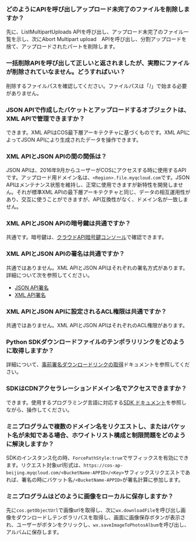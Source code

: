 ### どのようにAPIを呼び出しアップロード未完了のファイルを削除しますか？

先に、ListMultipartUploads APIを呼び出し、アップロード未完了のファイル一覧を示し、次にAbort Multipart upload　APIを呼び出し、分割アップロードを捨て、アップロードされたパートを削除します。

### 一括削除APIを呼び出して正しいと返されましたが、実際にファイルが削除されていなません。どうすればいい？

削除するファイルパスを確認してください。ファイルパスは「/」で始まる必要がありません。

### JSON APIで作成したバケットとアップロードするオブジェクトは、XML APIで管理できますか？

できます。XML APIはCOS最下層アーキテクチャに基づくものです。XML APIによってJSON APIにより生成されたデータを操作できます。

### XML APIとJSON APIの間の関係は？

 JSON APIは、2016年9月からユーザーがCOSにアクセスする時に使用するAPIです。アップロード用ドメイン名は、`<Region>.file.myqcloud.com`です。JSON APIはメンテナンス状態を維持し、正常に使用できますが新特性を開発しません。それが標準XML APIの最下層アーキテクチャと同じ、データの相互運用性があり、交互に使うことができますが、API互換性がなく、ドメイン名が一致しません。

### XML APIとJSON APIの暗号鍵は共通ですか？

共通です。暗号鍵は、[クラウドAPI暗号鍵コンソール](https://console.cloud.tencent.com/capi)で確認できます。

### XML APIとJSON APIの署名は共通ですか？

共通ではありません。XML APIとJSON APIはそれぞれの署名方式があります。詳細について次を参照してください。

- [JSON API署名](https://cloud.tencent.com/document/product/436/6054)
- [XML API署名](https://intl.cloud.tencent.com/document/product/436/7778)

### XML APIとJSON APIに設定されるACL権限は共通ですか？

共通ではありません。XML APIとJSON APIはそれぞれのACL権限があります。

### Python SDKダウンロードファイルのテンポラリリンクをどのように取得しますか？

詳細について、[事前署名ダウンロードリンクの取得](https://cloud.tencent.com/document/product/436/12270#.E8.8E.B7.E5.8F.96.E9.A2.84.E7.AD.BE.E5.90.8D.E4.B8.8B.E8.BD.BD.E9.93.BE.E6.8E.A5)ドキュメントを参照してください。

### SDKはCDNアクセラレーションドメイン名でアクセスできますか？

できます。使用するプログラミング言語に対応する[SDK ドキュメント](https://cloud.tencent.com/document/sdk)を参照しながら、操作してください。


### ミニプログラムで複数のドメイン名をリクエストし、またはバケット名が未知である場合、ホワイトリスト構成と制限問題をどのように解決しますか？

SDKのインスタンス化の時、`ForcePathStyle:true`でサフィックスを有効にできます。リクエスト対象url形式は、`https://cos-ap-beijing.myqcloud.com/<BucketName-APPID>/<Key>`サフィックスリクエストであれば、署名の時にバケット名`/<BucketName-APPID>`が署名計算に参加します。

### ミニプログラムはどのように画像をローカルに保存しますか？
先に`cos.getObjectUrl`で画像urlを取得し、次に`wx.downloadFile`を呼び出し画像をダウンロードしテンポラリパスを取得し、画面に画像保存ボタンが表示され、ユーザーがボタンをクリックし、`wx.saveImageToPhotosAlbum`を呼び出し、アルバムに保存します。

